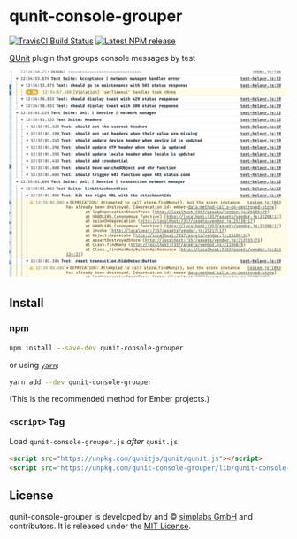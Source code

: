 qunit-console-grouper
==============================================================================

[![TravisCI Build Status][travis-badge]][travis-badge-url]
[![Latest NPM release][npm-badge]][npm-badge-url]

[npm-badge]: https://img.shields.io/npm/v/qunit-console-grouper.svg
[npm-badge-url]: https://www.npmjs.com/package/qunit-console-grouper
[travis-badge]: https://img.shields.io/travis/simplabs/qunit-console-grouper/master.svg
[travis-badge-url]: https://travis-ci.org/simplabs/qunit-console-grouper

[QUnit](https://qunitjs.com/) plugin that groups console messages by test

![Screenshot of qunit-console-grouper](docs/screenshot.png)


Install
------------------------------------------------------------------------------

### npm

```bash
npm install --save-dev qunit-console-grouper
```

or using [`yarn`](https://yarnpkg.com/):

```bash
yarn add --dev qunit-console-grouper
```

(This is the recommended method for Ember projects.)

### `<script>` Tag

Load `qunit-console-grouper.js` *after* `qunit.js`:

```html
<script src="https://unpkg.com/qunitjs/qunit/qunit.js"></script>
<script src="https://unpkg.com/qunit-console-grouper/lib/qunit-console-grouper.js"></script>
```


License
------------------------------------------------------------------------------

qunit-console-grouper is developed by and &copy;
[simplabs GmbH](http://simplabs.com) and contributors. It is released under the
[MIT License](https://github.com/simplabs/qunit-console-grouper/blob/master/LICENSE.md).

